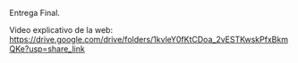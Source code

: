 Entrega Final.

Video explicativo de la web:
https://drive.google.com/drive/folders/1kvleY0fKtCDoa_2vESTKwskPfxBkmQKe?usp=share_link